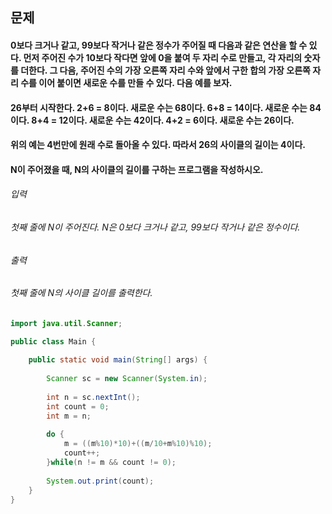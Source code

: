## 문제
#### 0보다 크거나 같고, 99보다 작거나 같은 정수가 주어질 때 다음과 같은 연산을 할 수 있다. 먼저 주어진 수가 10보다 작다면 앞에 0을 붙여 두 자리 수로 만들고, 각 자리의 숫자를 더한다. 그 다음, 주어진 수의 가장 오른쪽 자리 수와 앞에서 구한 합의 가장 오른쪽 자리 수를 이어 붙이면 새로운 수를 만들 수 있다. 다음 예를 보자.

#### 26부터 시작한다. 2+6 = 8이다. 새로운 수는 68이다. 6+8 = 14이다. 새로운 수는 84이다. 8+4 = 12이다. 새로운 수는 42이다. 4+2 = 6이다. 새로운 수는 26이다.

#### 위의 예는 4번만에 원래 수로 돌아올 수 있다. 따라서 26의 사이클의 길이는 4이다.

#### N이 주어졌을 때, N의 사이클의 길이를 구하는 프로그램을 작성하시오.

###### 입력
###### 첫째 줄에 N이 주어진다. N은 0보다 크거나 같고, 99보다 작거나 같은 정수이다.

###### 출력
###### 첫째 줄에 N의 사이클 길이를 출력한다.

```java
import java.util.Scanner;

public class Main {
	
	public static void main(String[] args) {
		
		Scanner sc = new Scanner(System.in);
				
		int n = sc.nextInt();
		int count = 0;
		int m = n;
		
		do {
			m = ((m%10)*10)+((m/10+m%10)%10);
			count++;
		}while(n != m && count != 0);
		
		System.out.print(count);
	}
}
```
